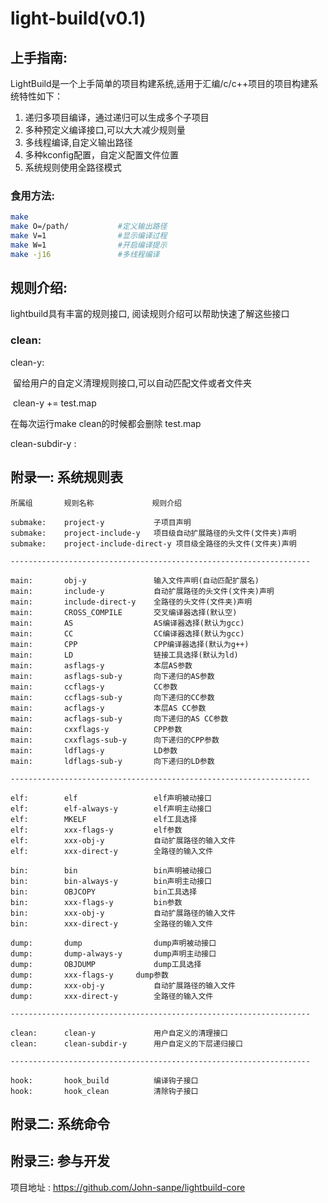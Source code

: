 # light-build(v0.1)

## 上手指南:

LightBuild是一个上手简单的项目构建系统,适用于汇编/c/c++项目的项目构建系统特性如下：

1. 递归多项目编译，通过递归可以生成多个子项目
2. 多种预定义编译接口,可以大大减少规则量
3. 多线程编译,自定义输出路径
4. 多种kconfig配置，自定义配置文件位置
6. 系统规则使用全路径模式

### 食用方法:

```bash
make 
make O=/path/			#定义输出路径
make V=1				#显示编译过程
make W=1				#开启编译提示
make -j16				#多线程编译
```

## 规则介绍:

lightbuild具有丰富的规则接口, 阅读规则介绍可以帮助快速了解这些接口

### clean:

clean-y:

​	留给用户的自定义清理规则接口,可以自动匹配文件或者文件夹

​	clean-y += test.map 

在每次运行make clean的时候都会删除 test.map

clean-subdir-y :



## 附录一:    系统规则表

```
所属组		  规则名称             规则介绍

submake:	project-y			子项目声明
submake:    project-include-y   项目级自动扩展路径的头文件(文件夹)声明
submake:    project-include-direct-y 项目级全路径的头文件(文件夹)声明

-------------------------------------------------------------------

main:		obj-y				输入文件声明(自动匹配扩展名)
main:       include-y           自动扩展路径的头文件(文件夹)声明
main:       include-direct-y    全路径的头文件(文件夹)声明
main:       CROSS_COMPILE		交叉编译器选择(默认空)
main:		AS 					AS编译器选择(默认为gcc)
main:		CC 					CC编译器选择(默认为gcc)
main:		CPP 				CPP编译器选择(默认为g++)
main:		LD 					链接工具选择(默认为ld)
main:       asflags-y           本层AS参数
main:       asflags-sub-y       向下递归的AS参数
main:       ccflags-y           CC参数
main:       ccflags-sub-y       向下递归的CC参数
main:       acflags-y           本层AS CC参数
main:       acflags-sub-y       向下递归的AS CC参数
main:       cxxflags-y          CPP参数
main:       cxxflags-sub-y      向下递归的CPP参数
main:       ldflags-y			LD参数
main:       ldflags-sub-y		向下递归的LD参数			

-------------------------------------------------------------------

elf:		elf					elf声明被动接口
elf:		elf-always-y	 	elf声明主动接口
elf:		MKELF				elf工具选择
elf:		xxx-flags-y			elf参数
elf:		xxx-obj-y	 		自动扩展路径的输入文件
elf:		xxx-direct-y	 	全路径的输入文件

bin:		bin					bin声明被动接口
bin:		bin-always-y	 	bin声明主动接口
bin:		OBJCOPY				bin工具选择
bin:		xxx-flags-y			bin参数
bin:		xxx-obj-y	 		自动扩展路径的输入文件
bin:		xxx-direct-y	 	全路径的输入文件

dump:		dump				dump声明被动接口
dump:		dump-always-y	 	dump声明主动接口
dump:		OBJDUMP				dump工具选择
dump:		xxx-flags-y		dump参数
dump:		xxx-obj-y	 		自动扩展路径的输入文件
dump:		xxx-direct-y	 	全路径的输入文件

-------------------------------------------------------------------

clean:		clean-y          	用户自定义的清理接口
clean:		clean-subdir-y      用户自定义的下层递归接口

-------------------------------------------------------------------

hook:		hook_build			编译钩子接口
hook:		hook_clean			清除钩子接口
```

## 附录二:    系统命令



## 附录三:    参与开发

项目地址 :  https://github.com/John-sanpe/lightbuild-core
